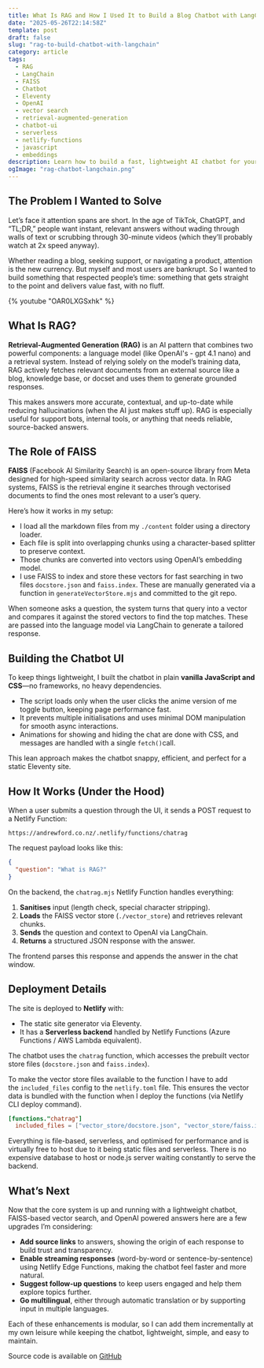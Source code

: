 ```yaml
---
title: What Is RAG and How I Used It to Build a Blog Chatbot with LangChain
date: "2025-05-26T22:14:58Z"
template: post
draft: false
slug: "rag-to-build-chatbot-with-langchain"
category: article
tags:
  - RAG
  - LangChain
  - FAISS
  - Chatbot
  - Eleventy
  - OpenAI
  - vector search
  - retrieval-augmented-generation
  - chatbot-ui
  - serverless
  - netlify-functions
  - javascript
  - embeddings
description: Learn how to build a fast, lightweight AI chatbot for your blog using LangChain, RAG (Retrieval-Augmented Generation), FAISS, and Netlify Functions. This guide walks through indexing markdown content, setting up a vector store, and deploying a serverless chatbot with OpenAI—all without heavy frameworks or databases.
ogImage: "rag-chatbot-langchain.png"
---
```


## The Problem I Wanted to Solve

Let’s face it attention spans are short. In the age of TikTok, ChatGPT, and “TL;DR,” people want instant, relevant answers without wading through walls of text or scrubbing through 30-minute videos (which they’ll probably watch at 2x speed anyway).

Whether reading a blog, seeking support, or navigating a product, attention is the new currency. But myself and most users are bankrupt. So I wanted to build something that respected people’s time: something that gets straight to the point and delivers value fast, with no fluff.

{% youtube "OAR0LXGSxhk" %}

## What Is RAG?

**Retrieval-Augmented Generation (RAG)** is an AI pattern that combines two powerful components: a language model (like OpenAI's - gpt 4.1 nano) and a retrieval system. Instead of relying solely on the model’s training data, RAG actively fetches relevant documents from an external source like a blog, knowledge base, or docset and uses them to generate grounded responses.

This makes answers more accurate, contextual, and up-to-date while reducing hallucinations (when the AI just makes stuff up). RAG is especially useful for support bots, internal tools, or anything that needs reliable, source-backed answers.

## The Role of FAISS

**FAISS** (Facebook AI Similarity Search) is an open-source library from Meta designed for high-speed similarity search across vector data. In RAG systems, FAISS is the retrieval engine it searches through vectorised documents to find the ones most relevant to a user’s query.

Here’s how it works in my setup:

- I load all the markdown files from my `./content` folder using a directory loader.
- Each file is split into overlapping chunks using a character-based splitter to preserve context.
- Those chunks are converted into vectors using OpenAI’s embedding model.
- I use FAISS to index and store these vectors for fast searching in two files `docstore.json` and `faiss.index`. These are manually generated via a function in `generateVectorStore.mjs` and committed to the git repo.

When someone asks a question, the system turns that query into a vector and compares it against the stored vectors to find the top matches. These are passed into the language model via LangChain to generate a tailored response.

## Building the Chatbot UI

To keep things lightweight, I built the chatbot in plain **vanilla JavaScript and CSS**—no frameworks, no heavy dependencies.

- The script loads only when the user clicks the anime version of me toggle button, keeping page performance fast.
- It prevents multiple initialisations and uses minimal DOM manipulation for smooth async interactions.
- Animations for showing and hiding the chat are done with CSS, and messages are handled with a single `fetch()`call.

This lean approach makes the chatbot snappy, efficient, and perfect for a static Eleventy site.

## How It Works (Under the Hood)

When a user submits a question through the UI, it sends a POST request to a Netlify Function:

`https://andrewford.co.nz/.netlify/functions/chatrag`

The request payload looks like this:

```json
{
  "question": "What is RAG?"
}
```

On the backend, the `chatrag.mjs` Netlify Function handles everything:

1. **Sanitises** input (length check, special character stripping).
2. **Loads** the FAISS vector store (`./vector_store`) and retrieves relevant chunks.
3. **Sends** the question and context to OpenAI via LangChain.
4. **Returns** a structured JSON response with the answer.

The frontend parses this response and appends the answer in the chat window.

## Deployment Details

The site is deployed to **Netlify** with:

- The static site generator via Eleventy.
- It has a **Serverless backend** handled by Netlify Functions (Azure Functions / AWS Lambda equivalent).

The chatbot uses the `chatrag` function, which accesses the prebuilt vector store files (`docstore.json` and `faiss.index`).

To make the vector store files available to the function I have to add the `included_files` config to the `netlify.toml` file. This ensures the vector data is bundled with the function when I deploy the functions (via Netlify CLI deploy command).

```toml
[functions."chatrag"]
  included_files = ["vector_store/docstore.json", "vector_store/faiss.index"]
```

Everything is file-based, serverless, and optimised for performance and is virtually free to host due to it being static files and serverless. There is no expensive database to host or node.js server waiting constantly to serve the backend.

## What’s Next

Now that the core system is up and running with a lightweight chatbot, FAISS-based vector search, and OpenAI powered answers here are a few upgrades I’m considering:

- **Add source links** to answers, showing the origin of each response to build trust and transparency.
- **Enable streaming responses** (word-by-word or sentence-by-sentence) using Netlify Edge Functions, making the chatbot feel faster and more natural.
- **Suggest follow-up questions** to keep users engaged and help them explore topics further.
- **Go multilingual**, either through automatic translation or by supporting input in multiple languages.

Each of these enhancements is modular, so I can add them incrementally at my own leisure while keeping the chatbot, lightweight, simple, and easy to maintain.

Source code is available on [GitHub](https://github.com/andrewjamesford/andrewford-co-nz-11ty)
